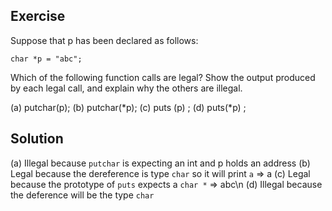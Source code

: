 ## Exercise
Suppose that p has been declared as follows: 
```
char *p = "abc";
```
Which of the following function calls are legal? Show the output produced by each legal call, and explain why the others are illegal.

(a) putchar(p);
(b) putchar(*p);
(c) puts (p) ;
(d) puts(*p) ;

## Solution
(a) Illegal because `putchar` is expecting an int and p holds an address
(b) Legal because the dereference is type `char` so it will print `a` => a
(c) Legal because the prototype of `puts` expects a `char *` => abc\n
(d) Illegal because the deference will be the type `char`
